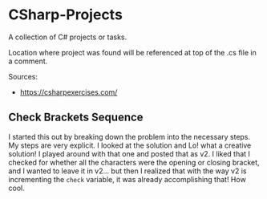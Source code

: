 # CSharp-Projects

A collection of C# projects or tasks.

Location where project was found will be referenced at top of the .cs file in a comment.

Sources:
- https://csharpexercises.com/

## Check Brackets Sequence
I started this out by breaking down the problem into the necessary steps. My steps are very explicit. I looked at the solution and Lo! what a creative solution! I played around with that one and posted that as v2. I liked that I checked for whether all the characters were the opening or closing bracket, and I wanted to leave it in v2... but then I realized that with the way v2 is incrementing the `check` variable, it was already accomplishing that! How cool. 
